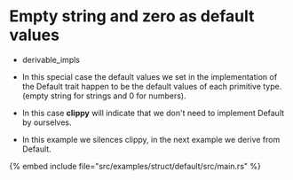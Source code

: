 # Empty string and zero as default values

* derivable_impls

* In this special case the default values we set in the implementation of the Default trait happen to be the default values of each primitive type. (empty string for strings and 0 for numbers).
* In this case **clippy** will indicate that we don't need to implement Default by ourselves.
* In this example we silences clippy, in the next example we derive from Default.

{% embed include file="src/examples/struct/default/src/main.rs" %}


